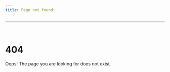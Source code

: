 ```yaml
---
title: Page not found!
---
```

---

&nbsp;    

# 404

Oops!
The page you are looking for does not exist.
